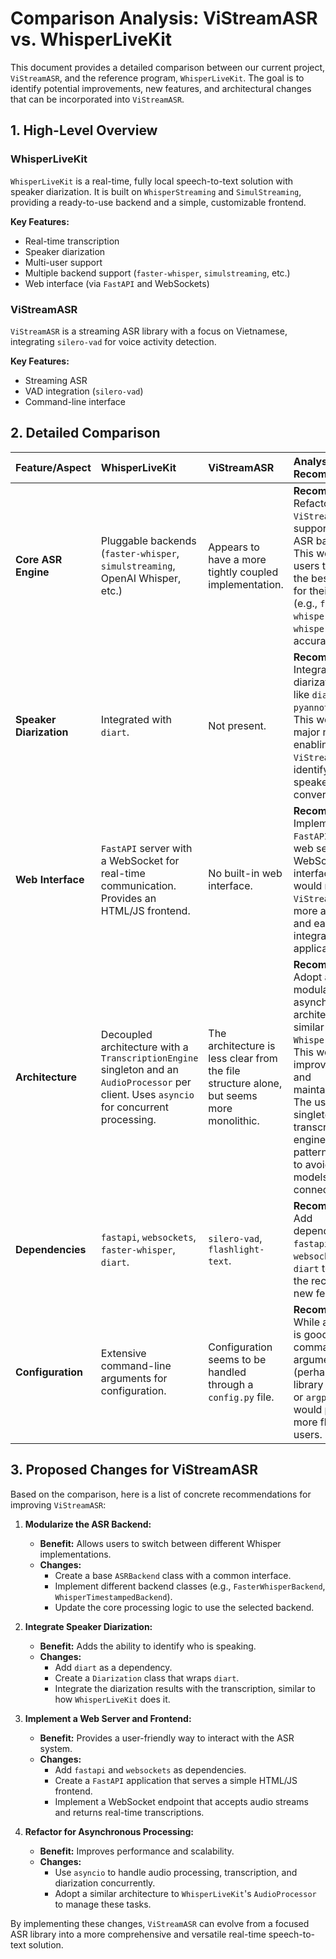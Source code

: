 # Comparison Analysis: ViStreamASR vs. WhisperLiveKit

This document provides a detailed comparison between our current project, `ViStreamASR`, and the reference program, `WhisperLiveKit`. The goal is to identify potential improvements, new features, and architectural changes that can be incorporated into `ViStreamASR`.

## 1. High-Level Overview

### WhisperLiveKit

`WhisperLiveKit` is a real-time, fully local speech-to-text solution with speaker diarization. It is built on `WhisperStreaming` and `SimulStreaming`, providing a ready-to-use backend and a simple, customizable frontend.

**Key Features:**

- Real-time transcription
- Speaker diarization
- Multi-user support
- Multiple backend support (`faster-whisper`, `simulstreaming`, etc.)
- Web interface (via `FastAPI` and WebSockets)

### ViStreamASR

`ViStreamASR` is a streaming ASR library with a focus on Vietnamese, integrating `silero-vad` for voice activity detection.

**Key Features:**

- Streaming ASR
- VAD integration (`silero-vad`)
- Command-line interface

## 2. Detailed Comparison

| Feature/Aspect          | WhisperLiveKit                                                                                                                              | ViStreamASR                                                                              | Analysis & Recommendation                                                                                                                                                                                                                                                           |
| :---------------------- | :------------------------------------------------------------------------------------------------------------------------------------------ | :--------------------------------------------------------------------------------------- | :---------------------------------------------------------------------------------------------------------------------------------------------------------------------------------------------------------------------------------------------------------------------------------- |
| **Core ASR Engine**     | Pluggable backends (`faster-whisper`, `simulstreaming`, OpenAI Whisper, etc.)                                                               | Appears to have a more tightly coupled implementation.                                   | **Recommendation:** Refactor `ViStreamASR` to support multiple ASR backends. This would allow users to choose the best engine for their needs (e.g., `faster-whisper` for speed, `whisper` for accuracy).                                                                           |
| **Speaker Diarization** | Integrated with `diart`.                                                                                                                    | Not present.                                                                             | **Recommendation:** Integrate a diarization library like `diart` or `pyannote.audio`. This would be a major new feature, enabling `ViStreamASR` to identify different speakers in a conversation.                                                                                   |
| **Web Interface**       | `FastAPI` server with a WebSocket for real-time communication. Provides an HTML/JS frontend.                                                | No built-in web interface.                                                               | **Recommendation:** Implement a `FastAPI` or similar web server with a WebSocket interface. This would make `ViStreamASR` much more accessible and easier to integrate into web applications.                                                                                       |
| **Architecture**        | Decoupled architecture with a `TranscriptionEngine` singleton and an `AudioProcessor` per client. Uses `asyncio` for concurrent processing. | The architecture is less clear from the file structure alone, but seems more monolithic. | **Recommendation:** Adopt a more modular, asynchronous architecture similar to `WhisperLiveKit`. This would improve scalability and maintainability. The use of a singleton for the transcription engine is a good pattern to follow to avoid reloading models for each connection. |
| **Dependencies**        | `fastapi`, `websockets`, `faster-whisper`, `diart`.                                                                                         | `silero-vad`, `flashlight-text`.                                                         | **Recommendation:** Add dependencies like `fastapi`, `websockets`, and `diart` to support the recommended new features.                                                                                                                                                             |
| **Configuration**       | Extensive command-line arguments for configuration.                                                                                         | Configuration seems to be handled through a `config.py` file.                            | **Recommendation:** While a config file is good, adding command-line arguments (perhaps using a library like `click` or `argparse`) would provide more flexibility for users.                                                                                                       |

## 3. Proposed Changes for ViStreamASR

Based on the comparison, here is a list of concrete recommendations for improving `ViStreamASR`:

1.  **Modularize the ASR Backend:**

    - **Benefit:** Allows users to switch between different Whisper implementations.
    - **Changes:**
      - Create a base `ASRBackend` class with a common interface.
      - Implement different backend classes (e.g., `FasterWhisperBackend`, `WhisperTimestampedBackend`).
      - Update the core processing logic to use the selected backend.

2.  **Integrate Speaker Diarization:**

    - **Benefit:** Adds the ability to identify who is speaking.
    - **Changes:**
      - Add `diart` as a dependency.
      - Create a `Diarization` class that wraps `diart`.
      - Integrate the diarization results with the transcription, similar to how `WhisperLiveKit` does it.

3.  **Implement a Web Server and Frontend:**

    - **Benefit:** Provides a user-friendly way to interact with the ASR system.
    - **Changes:**
      - Add `fastapi` and `websockets` as dependencies.
      - Create a `FastAPI` application that serves a simple HTML/JS frontend.
      - Implement a WebSocket endpoint that accepts audio streams and returns real-time transcriptions.

4.  **Refactor for Asynchronous Processing:**
    - **Benefit:** Improves performance and scalability.
    - **Changes:**
      - Use `asyncio` to handle audio processing, transcription, and diarization concurrently.
      - Adopt a similar architecture to `WhisperLiveKit`'s `AudioProcessor` to manage these tasks.

By implementing these changes, `ViStreamASR` can evolve from a focused ASR library into a more comprehensive and versatile real-time speech-to-text solution.
